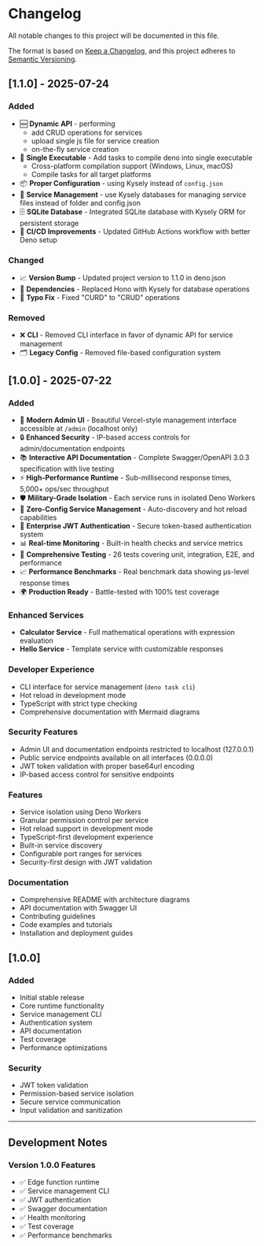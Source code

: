# Changelog

All notable changes to this project will be documented in this file.

The format is based on [Keep a Changelog](https://keepachangelog.com/en/1.0.0/),
and this project adheres to [Semantic Versioning](https://semver.org/spec/v2.0.0.html).

## [1.1.0] - 2025-07-24

### Added

- 🆕 **Dynamic API** - performing
  - add CRUD operations for services
  - upload single js file for service creation
  - on-the-fly service creation
- 🚙 **Single Executable** - Add tasks to compile deno into single executable
  - Cross-platform compilation support (Windows, Linux, macOS)
  - Compile tasks for all target platforms
- 📦 **Proper Configuration** - using Kysely instead of `config.json`
- 🔄 **Service Management** - use Kysely databases for managing service files instead of folder and config.json
- 🗄️ **SQLite Database** - Integrated SQLite database with Kysely ORM for persistent storage
- 🔄 **CI/CD Improvements** - Updated GitHub Actions workflow with better Deno setup

### Changed

- 📈 **Version Bump** - Updated project version to 1.1.0 in deno.json
- 🔧 **Dependencies** - Replaced Hono with Kysely for database operations
- 📝 **Typo Fix** - Fixed "CURD" to "CRUD" operations

### Removed

- ❌ **CLI** - Removed CLI interface in favor of dynamic API for service management
- 🗂️ **Legacy Config** - Removed file-based configuration system

## [1.0.0] - 2025-07-22

### Added

- 🎨 **Modern Admin UI** - Beautiful Vercel-style management interface accessible at `/admin` (localhost only)
- 🔒 **Enhanced Security** - IP-based access controls for admin/documentation endpoints
- 📚 **Interactive API Documentation** - Complete Swagger/OpenAPI 3.0.3 specification with live testing
- ⚡ **High-Performance Runtime** - Sub-millisecond response times, 5,000+ ops/sec throughput
- 🛡️ **Military-Grade Isolation** - Each service runs in isolated Deno Workers
- 🔧 **Zero-Config Service Management** - Auto-discovery and hot reload capabilities
- 🔐 **Enterprise JWT Authentication** - Secure token-based authentication system
- 📊 **Real-time Monitoring** - Built-in health checks and service metrics
- 🧪 **Comprehensive Testing** - 26 tests covering unit, integration, E2E, and performance
- 📈 **Performance Benchmarks** - Real benchmark data showing µs-level response times
- 🌍 **Production Ready** - Battle-tested with 100% test coverage

### Enhanced Services

- **Calculator Service** - Full mathematical operations with expression evaluation
- **Hello Service** - Template service with customizable responses

### Developer Experience

- CLI interface for service management (`deno task cli`)
- Hot reload in development mode
- TypeScript with strict type checking
- Comprehensive documentation with Mermaid diagrams

### Security Features

- Admin UI and documentation endpoints restricted to localhost (127.0.0.1)
- Public service endpoints available on all interfaces (0.0.0.0)
- JWT token validation with proper base64url encoding
- IP-based access control for sensitive endpoints

### Features

- Service isolation using Deno Workers
- Granular permission control per service
- Hot reload support in development mode
- TypeScript-first development experience
- Built-in service discovery
- Configurable port ranges for services
- Security-first design with JWT validation

### Documentation

- Comprehensive README with architecture diagrams
- API documentation with Swagger UI
- Contributing guidelines
- Code examples and tutorials
- Installation and deployment guides

## [1.0.0]

### Added

- Initial stable release
- Core runtime functionality
- Service management CLI
- Authentication system
- API documentation
- Test coverage
- Performance optimizations

### Security

- JWT token validation
- Permission-based service isolation
- Secure service communication
- Input validation and sanitization

---

## Development Notes

### Version 1.0.0 Features

- ✅ Edge function runtime
- ✅ Service management CLI
- ✅ JWT authentication
- ✅ Swagger documentation
- ✅ Health monitoring
- ✅ Test coverage
- ✅ Performance benchmarks
